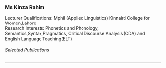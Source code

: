 ### Ms Kinza Rahim
Lecturer
Qualifications:  Mphil (Applied Linguistics) Kinnaird College for Women,Lahore  
Research Interests: Phonetics and Phonology, Semantics,Syntax,Pragmatics, Critical Discourse Analysis (CDA) and English Language Teaching(ELT)
###### Selected Publications
* * *
